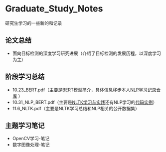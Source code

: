 # Graduate_Study_Notes
研究生学习的一些新的和记录

## 论文总结
- 面向目标检测的深度学习研究进展（介绍了目标检测的发展历程，以深度学习为主）

## 阶段学习总结
- 10.23_BERT.pdf（主要是BERT模型简介，具体信息移步本人[NLP学习记录仓库](https://github.com/dhwgithub/NLP_Learn_Record/tree/main/BERT) ）
- 10.31_NLP_BERT.pdf（主要是[NLTK学习与实践](https://github.com/dhwgithub/NLP_Learn_Record/tree/main/PYTHON%E8%87%AA%E7%84%B6%E8%AF%AD%E8%A8%80%E5%A4%84%E7%90%86-%E4%B8%AD%E6%96%87%E7%89%88)还有NLP学习的[代码实例](https://github.com/dhwgithub/ML-Example-Small-Project)）
- 11.6_NLTK.pdf（主要是NLTK学习总结和NLP相关的公开数据集）

## 主题学习笔记
- OpenCV学习-笔记
- 数字图像处理-笔记
